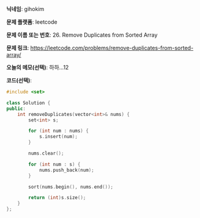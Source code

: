 **닉네임**: gihokim

**문제 플랫폼**: leetcode

**문제 이름 또는 번호**: 26. Remove Duplicates from Sorted Array

**문제 링크**: https://leetcode.com/problems/remove-duplicates-from-sorted-array/

**오늘의 메모(선택)**: 하하...12

**코드(선택)**:

```c++
#include <set>

class Solution {
public:
    int removeDuplicates(vector<int>& nums) {
        set<int> s;

        for (int num : nums) {
            s.insert(num);
        }

        nums.clear();

        for (int num : s) {
            nums.push_back(num);
        }

        sort(nums.begin(), nums.end());

        return (int)s.size();
    }
};
```
